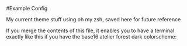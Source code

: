#Example Config

My current theme stuff using oh my zsh, saved here for future reference

If you merge the contents of this file, it enables you to have a terminal exactly like this if you have the base16 atelier forest dark colorscheme:

